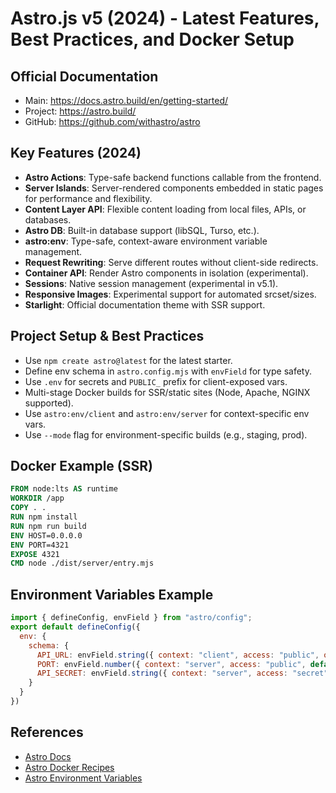 # Astro.js v5 (2024) - Latest Features, Best Practices, and Docker Setup

## Official Documentation
- Main: https://docs.astro.build/en/getting-started/
- Project: https://astro.build/
- GitHub: https://github.com/withastro/astro

## Key Features (2024)
- **Astro Actions**: Type-safe backend functions callable from the frontend.
- **Server Islands**: Server-rendered components embedded in static pages for performance and flexibility.
- **Content Layer API**: Flexible content loading from local files, APIs, or databases.
- **Astro DB**: Built-in database support (libSQL, Turso, etc.).
- **astro:env**: Type-safe, context-aware environment variable management.
- **Request Rewriting**: Serve different routes without client-side redirects.
- **Container API**: Render Astro components in isolation (experimental).
- **Sessions**: Native session management (experimental in v5.1).
- **Responsive Images**: Experimental support for automated srcset/sizes.
- **Starlight**: Official documentation theme with SSR support.

## Project Setup & Best Practices
- Use `npm create astro@latest` for the latest starter.
- Define env schema in `astro.config.mjs` with `envField` for type safety.
- Use `.env` for secrets and `PUBLIC_` prefix for client-exposed vars.
- Multi-stage Docker builds for SSR/static sites (Node, Apache, NGINX supported).
- Use `astro:env/client` and `astro:env/server` for context-specific env vars.
- Use `--mode` flag for environment-specific builds (e.g., staging, prod).

## Docker Example (SSR)
```dockerfile
FROM node:lts AS runtime
WORKDIR /app
COPY . .
RUN npm install
RUN npm run build
ENV HOST=0.0.0.0
ENV PORT=4321
EXPOSE 4321
CMD node ./dist/server/entry.mjs
```

## Environment Variables Example
```js
import { defineConfig, envField } from "astro/config";
export default defineConfig({
  env: {
    schema: {
      API_URL: envField.string({ context: "client", access: "public", optional: true }),
      PORT: envField.number({ context: "server", access: "public", default: 4321 }),
      API_SECRET: envField.string({ context: "server", access: "secret" })
    }
  }
})
```

## References
- [Astro Docs](https://docs.astro.build/en/getting-started/)
- [Astro Docker Recipes](https://docs.astro.build/en/recipes/docker/)
- [Astro Environment Variables](https://docs.astro.build/en/guides/environment-variables/)
